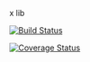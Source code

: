 x lib

[![Build Status](https://travis-ci.org/x3platform/x-js.svg?branch=master)](https://travis-ci.org/x3platform/x-js)

[![Coverage Status](https://coveralls.io/repos/github/x3platform/x-js/badge.svg?branch=master)](https://coveralls.io/github/x3platform/x-js?branch=master)
